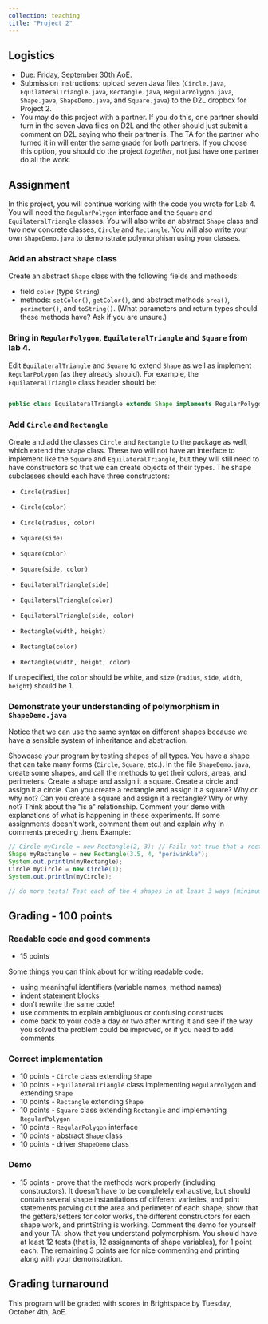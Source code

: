 ```yaml
---
collection: teaching
title: "Project 2"
---
```


## Logistics
* Due: Friday, September 30th AoE.
* Submission instructions: upload seven Java files (`Circle.java`,
    `EquilateralTriangle.java`, `Rectangle.java`, `RegularPolygon.java`,
    `Shape.java`, `ShapeDemo.java`, and `Square.java`) to the D2L dropbox for
    Project 2.
* You may do this project with a partner. If you do this, one partner should
	turn in the seven Java files on D2L and the other should just submit a
	comment on D2L saying who their partner is. The TA for the partner who
	turned it in will enter the same grade for both partners. If you choose
	this option, you should do the project *together*, not just have one
	partner do all the work.


## Assignment

In this project, you will continue working with the code you wrote for Lab 4.
You will need the `RegularPolygon` interface and the `Square` and
`EquilateralTriangle` classes. You will also write an abstract `Shape` class
and two new concrete classes, `Circle` and `Rectangle`. You will also write
your own `ShapeDemo.java` to demonstrate polymorphism using your classes.

###  Add an abstract `Shape` class

Create an abstract `Shape` class with the following fields and methoods:
* field `color` (type `String`)
* methods: `setColor()`, `getColor()`, and abstract methods `area()`,
    `perimeter()`, and `toString()`. (What parameters and return types should
    these methods have? Ask if you are unsure.)

### Bring in `RegularPolygon`, `EquilateralTriangle` and `Square` from lab 4.

Edit `EquilateralTriangle` and `Square` to extend `Shape` as well as implement
`RegularPolygon` (as they already should). For example, the
`EquilateralTriangle` class header should be:

```java

public class EquilateralTriangle extends Shape implements RegularPolygon  {...}
```

### Add `Circle` and `Rectangle`

Create and add the classes `Circle` and `Rectangle` to the package as well,
which extend the `Shape` class.
These two will not have an interface to implement like the `Square` and
`EquilateralTriangle`, but they will still need to have constructors so that we
can create objects of their types. The shape subclasses should each have three
constructors:

* `Circle(radius)`
* `Circle(color)`
* `Circle(radius, color)`

* `Square(side)`
* `Square(color)`
* `Square(side, color)`

* `EquilateralTriangle(side)`
* `EquilateralTriangle(color)`
* `EquilateralTriangle(side, color)`

* `Rectangle(width, height)`
* `Rectangle(color)`
* `Rectangle(width, height, color)`

If unspecified, the `color` should be white, and `size` (`radius`, `side`, `width`, `height`) should be 1.

### Demonstrate your understanding of polymorphism in `ShapeDemo.java`

Notice that we can use the same syntax on different shapes because we have a sensible system of inheritance and abstraction.

Showcase your program by testing shapes of all types. You have a shape that can
take many forms (`Circle`, `Square`, etc.). In the file `ShapeDemo.java`, create some shapes,
and call the methods to get their colors, areas, and perimeters. Create a shape
and assign it a square. Create a circle and assign it a circle. Can you create
a rectangle and assign it a square? Why or why not? Can you create a square and
assign it a rectangle? Why or why not?  Think about the "is a" relationship.
Comment your demo with explanations of what is happening in these experiments.
If some assignments doesn't work, comment them out and explain why in comments
preceding them. Example:

```java
// Circle myCircle = new Rectangle(2, 3); // Fail: not true that a rectangle "is a" circle.
Shape myRectangle = new Rectangle(3.5, 4, "periwinkle");
System.out.println(myRectangle);
Circle myCircle = new Circle(1);
System.out.println(myCircle);

// do more tests! Test each of the 4 shapes in at least 3 ways (minimum 12 tests)
```

## Grading - 100 points

### Readable code and good comments
* 15 points

Some things you can think about for writing readable code:
* using meaningful identifiers (variable names, method names)
* indent statement blocks
* don't rewrite the same code!
* use comments to explain ambigiuous or confusing constructs
* come back to your code a day or two after writing it and see if the way you
	solved the problem could be improved, or if you need to add comments

### Correct implementation
* 10 points - `Circle` class extending `Shape`
* 10 points - `EquilateralTriangle` class implementing `RegularPolygon` and
	extending `Shape`
* 10 points - `Rectangle` extending `Shape`
* 10 points - `Square` class extending `Rectangle` and implementing `RegularPolygon`
* 10 points - `RegularPolygon` interface
* 10 points - abstract `Shape` class
* 10 points - driver `ShapeDemo` class

### Demo
* 15 points - prove that the methods work properly (including constructors). It
doesn't have to be completely exhaustive, but should contain several shape
instantiations of different varieties, and print statements proving out the
area and perimeter of each shape; show that the getters/setters for color
works, the different constructors for each shape work, and printString is
working. Comment the demo for yourself and your TA: show that you understand
polymorphism. You should have at least 12 tests (that is, 12 assignments of
shape variables), for 1 point each. The remaining
3 points are for nice commenting and printing along with your demonstration.

## Grading turnaround
This program will be graded with scores in Brightspace by Tuesday, October 4th, AoE.
